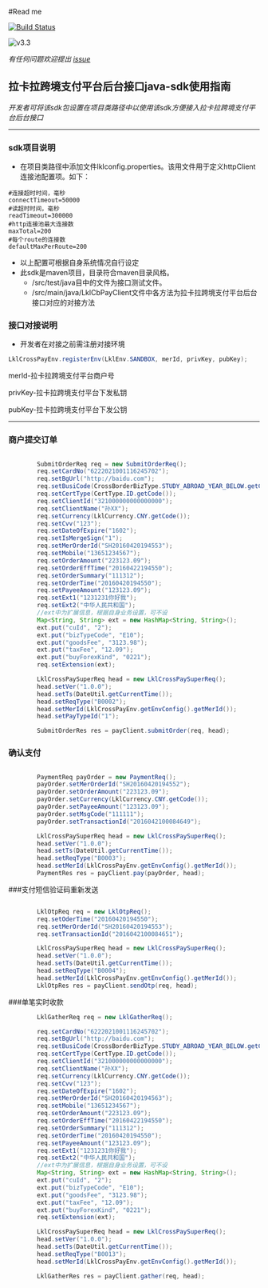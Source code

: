 #Read me

[![Build Status](https://travis-ci.org/lklcrossboard/javasdk.svg?branch=master)](https://travis-ci.org/lklcrossboard/javasdk)

![v3.3](https://img.shields.io/badge/Version-v3.4-blue.svg)

*有任何问题欢迎提出 [issue](https://github.com/lklcrossboard/javasdk/edit/master/README.md)*



## 拉卡拉跨境支付平台后台接口java-sdk使用指南
*开发者可将该sdk包设置在项目类路径中以使用该sdk方便接入拉卡拉跨境支付平台后台接口* 

----
### sdk项目说明
* 在项目类路径中添加文件lklconfig.properties。该用文件用于定义httpClient连接池配置项。如下：

``` 
#连接超时时间，毫秒
connectTimeout=50000
#读超时时间，毫秒
readTimeout=300000
#http连接池最大连接数
maxTotal=200
#每个route的连接数
defaultMaxPerRoute=200
```
* 以上配置可根据自身系统情况自行设定
* 此sdk是maven项目，目录符合maven目录风格。
   * /src/test/java目中的文件为接口测试文件。
   * /src/main/java/LklCbPayClient文件中各方法为拉卡拉跨境支付平台后台接口对应的对接方法


### 接口对接说明
* 开发者在对接之前需注册对接环境

```java
LklCrossPayEnv.registerEnv(LklEnv.SANDBOX, merId, privKey, pubKey);
```

merId-拉卡拉跨境支付平台商户号

privKey-拉卡拉跨境支付平台下发私钥

pubKey-拉卡拉跨境支付平台下发公钥

---

### 商户提交订单

```java

		SubmitOrderReq req = new SubmitOrderReq();
        req.setCardNo("6222021001116245702");
        req.setBgUrl("http://baidu.com");
        req.setBusiCode(CrossBorderBizType.STUDY_ABROAD_YEAR_BELOW.getCode());
        req.setCertType(CertType.ID.getCode());
        req.setClientId("321000000000000000");
        req.setClientName("孙XX");
        req.setCurrency(LklCurrency.CNY.getCode());
        req.setCvv("123");
        req.setDateOfExpire("1602");
        req.setIsMergeSign("1");
        req.setMerOrderId("SH20160420194553");
        req.setMobile("13651234567");
        req.setOrderAmount("223123.09");
        req.setOrderEffTime("20160422194550");
        req.setOrderSummary("111312");
        req.setOrderTime("20160420194550");
        req.setPayeeAmount("123123.09");
        req.setExt1("1231231你好我");
        req.setExt2("中华人民共和国");
        //ext中为扩展信息，根据自身业务设置，可不设
        Map<String, String> ext = new HashMap<String, String>();
        ext.put("cuId", "2");
        ext.put("bizTypeCode", "E10");
        ext.put("goodsFee", "3123.98");
        ext.put("taxFee", "12.09");
        ext.put("buyForexKind", "0221");
        req.setExtension(ext);

        LklCrossPaySuperReq head = new LklCrossPaySuperReq();
        head.setVer("1.0.0");
        head.setTs(DateUtil.getCurrentTime());
        head.setReqType("B0002");
        head.setMerId(LklCrossPayEnv.getEnvConfig().getMerId());
        head.setPayTypeId("1");

        SubmitOrderRes res = payClient.submitOrder(req, head);
```


### 确认支付


```java

		PaymentReq payOrder = new PaymentReq();
        payOrder.setMerOrderId("SH20160420194552");
        payOrder.setOrderAmount("223123.09");
        payOrder.setCurrency(LklCurrency.CNY.getCode());
        payOrder.setPayeeAmount("123123.09");
        payOrder.setMsgCode("111111");
        payOrder.setTransactionId("2016042100084649");

        LklCrossPaySuperReq head = new LklCrossPaySuperReq();
        head.setVer("1.0.0");
        head.setTs(DateUtil.getCurrentTime());
        head.setReqType("B0003");
        head.setMerId(LklCrossPayEnv.getEnvConfig().getMerId());
        PaymentRes res = payClient.pay(payOrder, head);
```

###支付短信验证码重新发送

```java

 		LklOtpReq req = new LklOtpReq();
        req.setOderTime("20160420194550");
        req.setMerOrderId("SH20160420194553");
        req.setTransactionId("2016042100084651");

        LklCrossPaySuperReq head = new LklCrossPaySuperReq();
        head.setVer("1.0.0");
        head.setTs(DateUtil.getCurrentTime());
        head.setReqType("B0004");
        head.setMerId(LklCrossPayEnv.getEnvConfig().getMerId());
        LklOtpRes res = payClient.sendOtp(req, head);
```

###单笔实时收款

```java
		LklGatherReq req = new LklGatherReq();

        req.setCardNo("6222021001116245702");
        req.setBgUrl("http://baidu.com");
        req.setBusiCode(CrossBorderBizType.STUDY_ABROAD_YEAR_BELOW.getCode());
        req.setCertType(CertType.ID.getCode());
        req.setClientId("321000000000000000");
        req.setClientName("孙XX");
        req.setCurrency(LklCurrency.CNY.getCode());
        req.setCvv("123");
        req.setDateOfExpire("1602");
        req.setMerOrderId("SH20160420194563");
        req.setMobile("13651234567");
        req.setOrderAmount("223123.09");
        req.setOrderEffTime("20160422194550");
        req.setOrderSummary("111312");
        req.setOrderTime("20160420194550");
        req.setPayeeAmount("123123.09");
        req.setExt1("1231231你好我");
        req.setExt2("中华人民共和国");
        //ext中为扩展信息，根据自身业务设置，可不设
        Map<String, String> ext = new HashMap<String, String>();
        ext.put("cuId", "2");
        ext.put("bizTypeCode", "E10");
        ext.put("goodsFee", "3123.98");
        ext.put("taxFee", "12.09");
        ext.put("buyForexKind", "0221");
        req.setExtension(ext);

        LklCrossPaySuperReq head = new LklCrossPaySuperReq();
        head.setVer("1.0.0");
        head.setTs(DateUtil.getCurrentTime());
        head.setReqType("B0013");
        head.setMerId(LklCrossPayEnv.getEnvConfig().getMerId());

        LklGatherRes res = payClient.gather(req, head);
```
